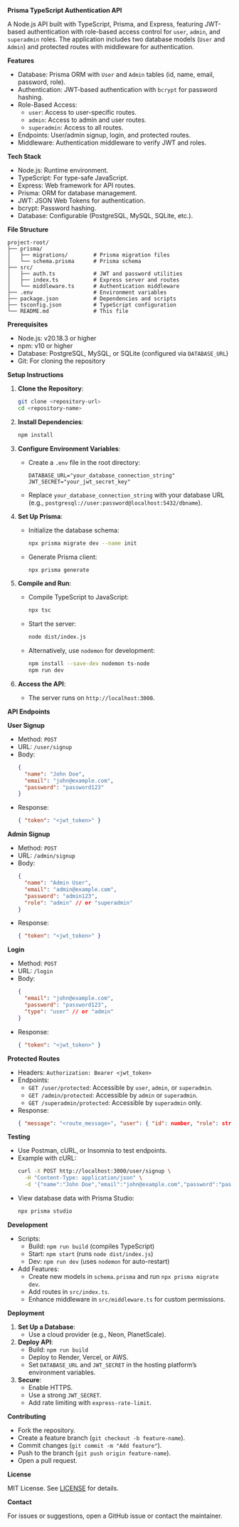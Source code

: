 **Prisma TypeScript Authentication API**

A Node.js API built with TypeScript, Prisma, and Express, featuring JWT-based authentication with role-based access control for `user`, `admin`, and `superadmin` roles. The application includes two database models (`User` and `Admin`) and protected routes with middleware for authentication.

**Features**

- Database: Prisma ORM with `User` and `Admin` tables (id, name, email, password, role).
- Authentication: JWT-based authentication with `bcrypt` for password hashing.
- Role-Based Access:
  - `user`: Access to user-specific routes.
  - `admin`: Access to admin and user routes.
  - `superadmin`: Access to all routes.
- Endpoints: User/admin signup, login, and protected routes.
- Middleware: Authentication middleware to verify JWT and roles.

**Tech Stack**

- Node.js: Runtime environment.
- TypeScript: For type-safe JavaScript.
- Express: Web framework for API routes.
- Prisma: ORM for database management.
- JWT: JSON Web Tokens for authentication.
- bcrypt: Password hashing.
- Database: Configurable (PostgreSQL, MySQL, SQLite, etc.).

**File Structure**

```plaintext
project-root/
├── prisma/
│   ├── migrations/        # Prisma migration files
│   └── schema.prisma      # Prisma schema
├── src/
│   ├── auth.ts            # JWT and password utilities
│   ├── index.ts           # Express server and routes
│   └── middleware.ts      # Authentication middleware
├── .env                   # Environment variables
├── package.json           # Dependencies and scripts
├── tsconfig.json          # TypeScript configuration
└── README.md              # This file
```

**Prerequisites**

- Node.js: v20.18.3 or higher
- npm: v10 or higher
- Database: PostgreSQL, MySQL, or SQLite (configured via `DATABASE_URL`)
- Git: For cloning the repository

**Setup Instructions**

1. **Clone the Repository**:
   ```bash
   git clone <repository-url>
   cd <repository-name>
   ```

2. **Install Dependencies**:
   ```bash
   npm install
   ```

3. **Configure Environment Variables**:
   - Create a `.env` file in the root directory:
     ```env
     DATABASE_URL="your_database_connection_string"
     JWT_SECRET="your_jwt_secret_key"
     ```
   - Replace `your_database_connection_string` with your database URL (e.g., `postgresql://user:password@localhost:5432/dbname`).

4. **Set Up Prisma**:
   - Initialize the database schema:
     ```bash
     npx prisma migrate dev --name init
     ```
   - Generate Prisma client:
     ```bash
     npx prisma generate
     ```

5. **Compile and Run**:
   - Compile TypeScript to JavaScript:
     ```bash
     npx tsc
     ```
   - Start the server:
     ```bash
     node dist/index.js
     ```
   - Alternatively, use `nodemon` for development:
     ```bash
     npm install --save-dev nodemon ts-node
     npm run dev
     ```

6. **Access the API**:
   - The server runs on `http://localhost:3000`.

**API Endpoints**

**User Signup**
- Method: `POST`
- URL: `/user/signup`
- Body:
  ```json
  {
    "name": "John Doe",
    "email": "john@example.com",
    "password": "password123"
  }
  ```
- Response:
  ```json
  { "token": "<jwt_token>" }
  ```

**Admin Signup**
- Method: `POST`
- URL: `/admin/signup`
- Body:
  ```json
  {
    "name": "Admin User",
    "email": "admin@example.com",
    "password": "admin123",
    "role": "admin" // or "superadmin"
  }
  ```
- Response:
  ```json
  { "token": "<jwt_token>" }
  ```

**Login**
- Method: `POST`
- URL: `/login`
- Body:
  ```json
  {
    "email": "john@example.com",
    "password": "password123",
    "type": "user" // or "admin"
  }
  ```
- Response:
  ```json
  { "token": "<jwt_token>" }
  ```

**Protected Routes**
- Headers: `Authorization: Bearer <jwt_token>`
- Endpoints:
  - `GET /user/protected`: Accessible by `user`, `admin`, or `superadmin`.
  - `GET /admin/protected`: Accessible by `admin` or `superadmin`.
  - `GET /superadmin/protected`: Accessible by `superadmin` only.
- Response:
  ```json
  { "message": "<route_message>", "user": { "id": number, "role": string } }
  ```

**Testing**

- Use Postman, cURL, or Insomnia to test endpoints.
- Example with cURL:
  ```bash
  curl -X POST http://localhost:3000/user/signup \
    -H "Content-Type: application/json" \
    -d '{"name":"John Doe","email":"john@example.com","password":"password123"}'
  ```
- View database data with Prisma Studio:
  ```bash
  npx prisma studio
  ```

**Development**

- Scripts:
  - Build: `npm run build` (compiles TypeScript)
  - Start: `npm start` (runs `node dist/index.js`)
  - Dev: `npm run dev` (uses `nodemon` for auto-restart)
- Add Features:
  - Create new models in `schema.prisma` and run `npx prisma migrate dev`.
  - Add routes in `src/index.ts`.
  - Enhance middleware in `src/middleware.ts` for custom permissions.

**Deployment**

1. **Set Up a Database**:
   - Use a cloud provider (e.g., Neon, PlanetScale).
2. **Deploy API**:
   - Build: `npm run build`
   - Deploy to Render, Vercel, or AWS.
   - Set `DATABASE_URL` and `JWT_SECRET` in the hosting platform’s environment variables.
3. **Secure**:
   - Enable HTTPS.
   - Use a strong `JWT_SECRET`.
   - Add rate limiting with `express-rate-limit`.

**Contributing**

- Fork the repository.
- Create a feature branch (`git checkout -b feature-name`).
- Commit changes (`git commit -m "Add feature"`).
- Push to the branch (`git push origin feature-name`).
- Open a pull request.

**License**

MIT License. See [LICENSE](LICENSE) for details.

**Contact**

For issues or suggestions, open a GitHub issue or contact the maintainer.
